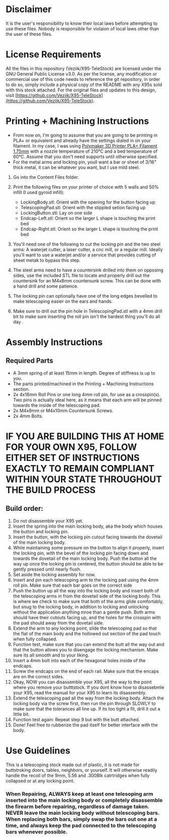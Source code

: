 # Disclaimer
It is the user's responsibility to know their local laws before attempting to use these files. Nobody is responsible for violaion of local laws other than the user of these files.

# License Requirements
All the files in this repository (Veziik/X95-TeleStock) are licensed under the GNU General Public License v3.0. As per the license, any modification or commercial use of this code needs to reference the git repository, in order to do so, simply include a physical copy of the README with any X95s sold with this stock attached. For the original files and updates to this design, visit [https://github.com/Veziik/X95-TeleStock](https://github.com/Veziik/X95-TeleStock). 

# Printing + Machining Instructions
 - From now on, I'm going to assume that you are going to be printing in PLA+ or equivalent and already have the settings dialed in on your filament. In my case, I was using [Polymaker 3D Printer PLA+ Filament 1.75mm](https://smile.amazon.com/dp/B097SVHDR5/ref=twister_B09MBYF326?_encoding=UTF8&th=1) with a nozzle temperature of 210°C and a bed temperature of 60°C. Assume that you don't need supports until otherwise specified.
 - For the metal arms and locking pin, youll want a bar or sheet of 3/16" thick metal, it can be whatever you want, but I use mild steel.


1. Go into the Content Files folder.

2. Print the following files on your printer of choice with 5 walls and 50% infill (I used gyroid infill):
    - LockingBody.stl: Orient with the opening for the button facing up
    - TelescopingPad.stl: Orient with the stippled setion facing up
    - LockingButton.stl: Lay on one side
    - Endcap-Left.stl: Orient so the larger L shape is touching the print bed
    - Endcap-Right.stl: Orient so the larger L shape is touching the print bed

3. You'll need one of the following to cut the locking pin and the two steel arms: A waterjet cutter, a laser cutter, a cnc mill, or a regular mill. Ideally you'll want to use a waterjet and/or a service that provides cutting of sheet metak to bypass this step.

4. The steel arms need to have a countersink drilled into them on opposing sides, use the included STL file to locate and properly drill out the countersink for an M4x8mm countersunk screw. This can be done with a hand drill and some patience.

5. The locking pin can optionally have one of the long edges bevelled to make telescoping easier on the ears and hands.

6. Make sure to drill out the pin hole in TelescopingPad.stl with a 4mm drill bit to make sure inserting the roll pin isn't the hardest thing you'll do all day .


# Assembly Instructions
## Required Parts
- A 3mm spring of at least 15mm in length. Degree of stiffness is up to you.
- The parts printed/machined in the Printing + Machining Instructions section.
- 2x 4x18mm Roll Pins or one long 4mm roll pin, for use as a crosspin(s). Two pins is actually ideal here, as it means that each arm will be pinned towards the inside of the telescoping pad.
- 2x M4x8mm or M4x10mm Countersunk Screws.
- 2x 4mm Bolts.

# IF YOU ARE BUILDING THIS AT HOME FOR YOUR OWN X95, FOLLOW EITHER SET OF INSTRUCTIONS EXACTLY TO REMAIN COMPLIANT WITHIN YOUR STATE THROUGHOUT THE BUILD PROCESS
## Build order:
1. Do not disassemble your X95 yet.
2. Insert the spring into the main locking body, aka the body which houses the button and locking pin.
3. Insert the button, with the locking pin cutout facing towards the dovetail of the main locking body.
4. While maintaining some pressure on the button to align it properly, insert the locking pin, with the bevel of the locking pin facing down and towards the dovetail of the main locking body. Push the button all the way up once the locking pin is centered, the button should be able to be gently pressed until nearly flush.
5. Set aside the locking assembly for now.
6. Insert and pin each telescoping arm to the locking pad using the 4mm roll pin. Make sure that each bar goes on the correct side
7. Push the button up all the way into the locking body and insert both of the telescoping arms in from the dovetail side of the locking body. This is where we check to make sure that both of the arms glide comfortably, but snug to the locking body, in addition to locking and unlocking without the application anything mroe than a gentle push. Both arms should have their cutouts facing up, and the holes for the crosspin with the pad should away from the dovetail side.
8. Extend the arm to any locking point, slide the telescoping pad so that the flat of the main body and the hollowed out section of the pad touch when fully collapsed.
9. Function test, make sure that you can extend the butt all the way out and that the button allows you to disengage the locking mechanism. Make sure its all smooth and to your liking.
10. Insert a 4mm bolt into each of the hexagonal holes inside of the endcaps.
11. Screw the endcaps on the end of each rail. Make sure that the encaps are on the correct sides.
12. Okay, NOW you can disassemble your X95, all the way to the point where you remove your butttstock. If you dont know how to disassebmle your X95, read the manual for your X95 to learn its disassembly.
13. Extend the telescoping pad all the way from the locking body. Attach the locking body via the screw first, then run the pin through SLOWLY to make sure that the tolerances all line up. If its too tight a fit, drill it out a little bit.
14. Function test again: Repeat step 9 but with the butt attached.
15. Done! Feel free to rubberize the pad itself for better interface with the body.

# Use Guidelines
This is a telescoping stock made out of plastic, it is not made for buttstroking doors, tables, neighbors, or yourself. It will otherwise readily handle the recoil of the 9mm, 5.56 and .300Blk catrtridges when fully collapsed or at any locking point.

### When Repairing, ALWAYS keep at least one telesoping arm inserted into the main locking body or completely disassemble the firearm before repairing, regardless of damage taken. NEVER leave the main locking body without telescoping bars. When replacing both bars, simply swap the bars out one at a time, and always keep the pad connected to the telescoping bars whenever possible. 

